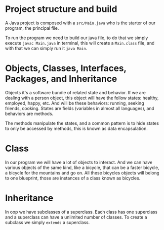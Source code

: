 # Project structure and build

A Java project is composed with a `src/Main.java` who is the starter of our program, the principal file.

To run the program we need to build our java file, to do that we simply execute `javac Main.java` in terminal, this
will create a `Main.class` file, and with that we can simply run it `java Main`.

# Objects, Classes, Interfaces, Packages, and Inheritance

Objects it's a software bundle of related state and behavior. If we are dealing with a person object, this object will 
have the follow states: healthy, employed, happy, etc. And will be these behaviors: running, seeking friends, cooking.
States are fields (variables in almost all languages), and behaviors are methods.

The methods manipulate the states, and a common pattern is to hide states to only be accessed by methods, this is known
as data encapsulation.

# Class

In our program we will have a lot of objects to interact. And we can have various objects of the same kind, like a 
bicycle, that can be a faster bicycle, a bicycle for the mountains and go on. All these bicycles objects will belong
to one blueprint, those are instances of a class known as bicycles.

# Inheritance
In oop we have subclasses of a superclass. Each class has one superclass and a superclass can have a unlimited number of
classes.
To create a subclass we simply `extends` a superclass.